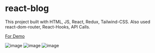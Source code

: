# react-blog

This project built with HTML, JS, React, Redux, Tailwind-CSS.
Also used react-dom-router, React-Hooks, API Calls.

[For Demo](https://react-blog-hh.netlify.app/ "Blog")


![image](https://user-images.githubusercontent.com/81991258/222117959-8f6b9256-dc55-498e-a828-8042d1f6deca.png)
![image](https://user-images.githubusercontent.com/81991258/222004769-b5c0df74-d370-4556-b1f3-cb6eadede87c.png)
![image](https://user-images.githubusercontent.com/81991258/222117597-8279b87d-5ee6-45c0-9ac1-727d9011bb58.png)

